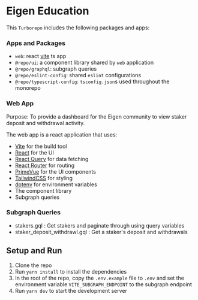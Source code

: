 # Eigen Education

This `Turborepo` includes the following packages and apps:

### Apps and Packages

- `web`: react [vite](https://vitejs.dev) ts app
- `@repo/ui`: a component library shared by `web` application
- `@repo/graphql`: subgraph queries
- `@repo/eslint-config`: shared `eslint` configurations
- `@repo/typescript-config`: `tsconfig.json`s used throughout the monorepo

### Web App

Purpose: To provide a dashboard for the Eigen community to view staker deposit and withdrawal activity.

The web app is a react application that uses:

- [Vite](https://vitejs.dev) for the build tool
- [React](https://react.dev) for the UI
- [React Query](https://tanstack.com/query/latest/docs/framework/react/overview) for data fetching
- [React Router](https://reactrouter.com) for routing
- [PrimeVue](https://primevue.org) for the UI components
- [TailwindCSS](https://tailwindcss.com) for styling
- [dotenv](https://www.npmjs.com/package/dotenv) for environment variables
- The component library
- Subgraph queries

### Subgraph Queries

- stakers.gql : Get stakers and paginate through using query variables
- staker_deposit_withdrawl.gql : Get a staker's deposit and withdrawals

## Setup and Run

1. Clone the repo
2. Run `yarn install` to install the dependencies
3. In the root of the repo, copy the `.env.example` file to `.env` and set the environment variable `VITE_SUBGRAPH_ENDPOINT` to the subgraph endpoint
4. Run `yarn dev` to start the development server
